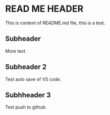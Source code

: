 # READ ME HEADER

This is content of README.md file, this is a test.

## Subheader

More text.

## Subheader 2

Test auto save of VS code. 

##  Subhheader 3

Test push to github.